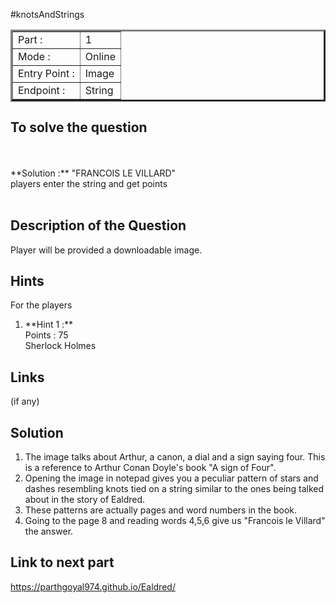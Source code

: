 #knotsAndStrings
<table border = '3'>
    <tr>
        <td>Part :</td>
        <td> 1 </td>
    </tr>
    <tr>
        <td>Mode :</td>
        <td>Online</td>
    </tr>
    <tr>
        <td>Entry Point :</td>
        <td>Image</td>
    </tr>
    <tr>
        <td>Endpoint :</td>
        <td>String</td>
    </tr>
</table>

## To solve the question 
<br>
<br>
    **Solution :** "FRANCOIS LE VILLARD" <br>
    players enter the string and get points <br>
<br>

## Description of the Question

Player will be provided a downloadable image. 

## Hints

For the players
<br>
<ol>
    <li> **Hint 1 :** <br>
    Points : 75 <br>
    Sherlock Holmes
    </li>

</ol>

## Links 
(if any)

## Solution 

1. The image talks about Arthur, a canon, a dial and a sign saying four. This is a reference to Arthur Conan Doyle's book "A sign of Four".
2. Opening the image in notepad gives you a peculiar pattern of stars and dashes resembling knots tied on a string similar to the ones being talked about in the story of Ealdred. 
3. These patterns are actually pages and word numbers in the book. 
4. Going to the page 8 and reading words 4,5,6 give us "Francois le Villard" the answer. 
 
## Link to next part
https://parthgoyal974.github.io/Ealdred/
